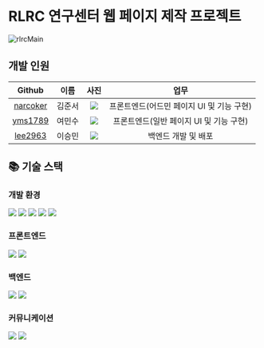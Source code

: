 # RLRC 연구센터 웹 페이지 제작 프로젝트
![rlrcMain](https://user-images.githubusercontent.com/71623879/232266755-009da8d2-11b2-44e8-8f42-f665efd85f18.png)

## 개발 인원

|Github|이름|사진|업무|
|:-:|:-:|:-:|:-:|
|[narcoker](https://github.com/narcoker)|김준서|<img src="https://i.ibb.co/RYSBWPr/narcoker.png">|프론트엔드(어드민 페이지 UI 및 기능 구현)|
|[yms1789](https://github.com/yms1789)|여민수|<img src="https://i.ibb.co/52gmkmr/yms1789.png">|프론트엔드(일반 페이지 UI 및 기능 구현)|
|[lee2963](https://github.com/lee2963)|이승민|<img src="https://i.ibb.co/qMFWhSQ/lee2963.png">|백엔드 개발 및 배포

## 📚 기술 스택

### 개발 환경

<p dir="auto">
<img src="https://img.shields.io/badge/visual studio code-007ACC?style=for-the-badge&logo=visualstudiocode&logoColor=white" />
<img src="https://img.shields.io/badge/intellij idea-000000?style=for-the-badge&logo=intellijidea&logoColor=white" />
<img src="https://img.shields.io/badge/amazon s3-569A31?style=for-the-badge&logo=Amazon S3&logoColor=white" />
<img src="https://img.shields.io/badge/git -F05032?style=for-the-badge&logo=git&logoColor=white" />
<img src="https://img.shields.io/badge/amazon aws-232F3E?style=for-the-badge&logo=Amazon AWS&logoColor=white" />
</p>

### 프론트엔드

<p dir="auto">
<img src="https://img.shields.io/badge/react-61DAFB?style=for-the-badge&logo=react&logoColor=white" />
<img src="https://img.shields.io/badge/axios-5A29E4?style=for-the-badge&logo=axios&logoColor=white" />
</p>

### 백엔드

<img src="https://img.shields.io/badge/spring-6DB33F?style=for-the-badge&logo=spring&logoColor=white" />
<img src="https://img.shields.io/badge/springBoot-6DB33F?style=for-the-badge&logo=springBoot&logoColor=white" />

### 커뮤니케이션

<p dir="auto">
<img src="https://img.shields.io/badge/notion-000000?style=for-the-badge&logo=notion&logoColor=white" />
<img src="https://img.shields.io/badge/discord-5865F2?style=for-the-badge&logo=discord&logoColor=white" />
</p>